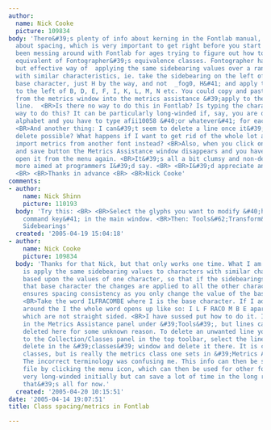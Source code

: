 ```yaml
---
author:
  name: Nick Cooke
  picture: 109834
body: 'There&#39;s plenty of info about kerning in the Fontlab manual, but very little
  about spacing, which is very important to get right before you start kerning. <BR>I&#39;ve
  been messing around with Fontlab for ages trying to figure out how to create the
  equivalent of Fontographer&#39;s equivalence classes. Fontographer had a very simple
  but effective way of  applying the same sidebearing values over a range of characters
  with similar characteristics, ie. take the sidebearing on the left of cap H &#40;the
  base character, just H by the way, and not  _fog0, H&#41; and apply the same value
  to the left of B, D, E, F, I, K, L, M, N etc. You could copy and paste the characters
  from the metrics window into the metrics assistance &#39;apply to these characters&#39;
  line.  <BR>Is there no way to do this in Fontlab? Is typing the characters the only
  way to do this? It can be particularly long-winded if, say, you are doing a Cyrillic
  alphabet and you have to type afii10058 &#40;or whatever&#41; for each character.
  <BR>And another thing: I can&#39;t seem to delete a line once it&#39;s there - no
  delete possible? What happens if I want to get rid of the whole lot and start again/or
  import metrics from another font instead? <BR>Also, when you click on the apply
  and save button the Metrics Assistance window disappears and you have to go and
  open it from the menu again. <BR>It&#39;s all a bit clumsy and non-designer friendly,
  more aimed at programmers I&#39;d say. <BR> <BR>I&#39;d appreciate any help on this
  <BR> <BR>Thanks in advance <BR> <BR>Nick Cooke'
comments:
- author:
    name: Nick Shinn
    picture: 110193
  body: 'Try this: <BR> <BR>Select the glyphs you want to modify &#40;hold down the
    command key&#41; in the main window. <BR>Then: Tools&#62;Transform&#62;Metrics&#62;Set
    Sidebearings'
  created: '2005-04-19 15:04:18'
- author:
    name: Nick Cooke
    picture: 109834
  body: 'Thanks for that Nick, but that only works one time. What I am trying to do
    is apply the same sidebearing values to characters with similar characteristics
    based upon the values of one character, so that if the sidebearings change on
    that base character the changes are applied to all the other characters. This
    ensures spacing consistency as you only change the value of the base character.
    <BR>Take the word ILFRACOMBE where I is the base character. If I add more space
    around the I the whole word opens up like so: I L F RACO M B E apart from ACO
    which are not straight sided. <BR>I have sussed put how to do it. It can be done
    in the Metrics Assistance panel under &#39;Tools&#39;, but lines can&#39;t be
    deleted here for some unknown reason. To delete an unwanted line you have open
    to the Collection/Classes panel in the top toolbar, select the line you want to
    delete in the &#39;classes&#39; window and delete it there. It is called kerning
    classes, but is really the metrics class one sets in &#39;Metrics Assistance&#39;.
    The incorrect terminology was confusing me. This info can then be saved as a .flc
    file by clicking the menu icon, which can then be used for other fonts. It&#39;s
    very long-winded initially but can save a lot of time in the long run. <BR> <BR>Phew!
    that&#39;s all for now.'
  created: '2005-04-20 10:15:51'
date: '2005-04-14 19:07:51'
title: Class spacing/metrics in Fontlab

---
```

